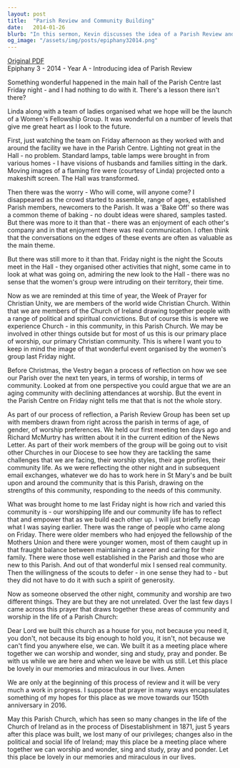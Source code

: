 ```yaml
---
layout: post
title:  "Parish Review and Community Building"
date:   2014-01-26
blurb: "In this sermon, Kevin discusses the idea of a Parish Review and the importance of community building within the church. He highlights a recent successful event organized by the Women's Fellowship Group and uses it as an example of the potential of the parish community. The sermon also touches on the challenges faced by the church and the need for adaptability and inclusivity in worship and community life."
og_image: "/assets/img/posts/epiphany32014.png"
---
```

[Original PDF](/assets/pdf/epiphany32014.pdf)    
Epiphany 3 - 2014 - Year A - Introducing idea of Parish Review

Something wonderful happened in the main hall of the Parish Centre last Friday night - and I had nothing to do with it. There's a lesson there isn't there?

Linda along with a team of ladies organised what we hope will be the launch of a Women's Fellowship Group. It was wonderful on a number of levels that give me great heart as I look to the future.

First, just watching the team on Friday afternoon as they worked with and around the facility we have in the Parish Centre. Lighting not great in the Hall - no problem. Standard lamps, table lamps were brought in from various homes - I have visions of husbands and families sitting in the dark. Moving images of a flaming fire were (courtesy of Linda) projected onto a makeshift screen. The Hall was transformed.

Then there was the worry - Who will come, will anyone come? I disappeared as the crowd started to assemble, range of ages, established Parish members, newcomers to the Parish. It was a 'Bake Off' so there was a common theme of baking - no doubt ideas were shared, samples tasted. But there was more to it than that - there was an enjoyment of each other's company and in that enjoyment there was real communication. I often think that the conversations on the edges of these events are often as valuable as the main theme.

But there was still more to it than that. Friday night is the night the Scouts meet in the Hall - they organised other activities that night, some came in to look at what was going on, admiring the new look to the Hall - there was no sense that the women's group were intruding on their territory, their time.

Now as we are reminded at this time of year, the Week of Prayer for Christian Unity, we are members of the world wide Christian Church. Within that we are members of the Church of Ireland drawing together people with a range of political and spiritual convictions. But of course this is where we experience Church - in this community, in this Parish Church. We may be involved in other things outside but for most of us this is our primary place of worship, our primary Christian community. This is where I want you to keep in mind the image of that wonderful event organised by the women's group last Friday night.

Before Christmas, the Vestry began a process of reflection on how we see our Parish over the next ten years, in terms of worship, in terms of community. Looked at from one perspective you could argue that we are an aging community with declining attendances at worship. But the event in the Parish Centre on Friday night tells me that that is not the whole story.

As part of our process of reflection, a Parish Review Group has been set up with members drawn from right across the parish in terms of age, of gender, of worship preferences. We held our first meeting ten days ago and Richard McMurtry has written about it in the current edition of the News Letter. As part of their work members of the group will be going out to visit other Churches in our Diocese to see how they are tackling the same challenges that we are facing, their worship styles, their age profiles, their community life. As we were reflecting the other night and in subsequent email exchanges, whatever we do has to work here in St Mary's and be built upon and around the community that is this Parish, drawing on the strengths of this community, responding to the needs of this community.

What was brought home to me last Friday night is how rich and varied this community is - our worshipping life and our community life has to reflect that and empower that as we build each other up. I will just briefly recap what I was saying earlier. There was the range of people who came along on Friday. There were older members who had enjoyed the fellowship of the Mothers Union and there were younger women, most of them caught up in that fraught balance between maintaining a career and caring for their family. There were those well established in the Parish and those who are new to this Parish. And out of that wonderful mix I sensed real community. Then the willingness of the scouts to defer - in one sense they had to - but they did not have to do it with such a spirit of generosity.

Now as someone observed the other night, community and worship are two different things. They are but they are not unrelated. Over the last few days I came across this prayer that draws together these areas of community and worship in the life of a Parish Church:

Dear Lord we built this church as a house for you,
not because you need it, you don't,
not because its big enough to hold you, it isn't,
not because we can't find you anywhere else, we can.
We built it as a meeting place
where together we can worship and wonder,
sing and study,
pray and ponder.
Be with us while we are here
and when we leave be with us still.
Let this place be lovely in our memories and miraculous in our lives. Amen

We are only at the beginning of this process of review and it will be very much a work in progress. I suppose that prayer in many ways encapsulates something of my hopes for this place as we move towards our 150th anniversary in 2016.

May this Parish Church, which has seen so many changes in the life of the Church of Ireland as in the process of Disestablishment in 1871, just 5 years after this place was built, we lost many of our privileges; changes also in the political and social life of Ireland; may this place be a meeting place where together we can worship and wonder, sing and study, pray and ponder. Let this place be lovely in our memories and miraculous in our lives.
